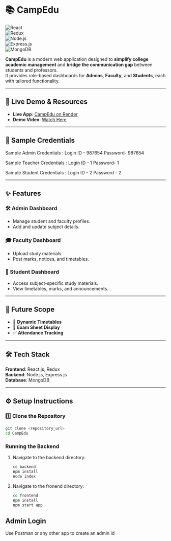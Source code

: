 
# 📚 CampEdu

![React](https://img.shields.io/badge/Frontend-React.js-blue?logo=react)  
![Redux](https://img.shields.io/badge/State%20Management-Redux-purple?logo=redux)  
![Node.js](https://img.shields.io/badge/Backend-Node.js-green?logo=node.js)  
![Express.js](https://img.shields.io/badge/Framework-Express.js-black?logo=express)  
![MongoDB](https://img.shields.io/badge/Database-MongoDB-brightgreen?logo=mongodb)  

**CampEdu** is a modern web application designed to **simplify college academic management** and **bridge the communication gap** between students and professors.  
It provides role-based dashboards for **Admins**, **Faculty**, and **Students**, each with tailored functionality.

---

## 🚀 Live Demo & Resources
- **Live App**: [CampEdu on Render](https://camp-edufrontend.onrender.com/)  
- **Demo Video**: [Watch Here](https://drive.google.com/file/d/1Z4RVT3LM0oGAUUOmQX4zb8ZWlGwT8M8Y/view?usp=sharing)  

---

## 🔑 Sample Credentials

Sample Admin Credentials : 
Login ID - 987654
Password- 987654

Sample Teacher Credentials : 
Login ID - 1
Password- 1

Sample Student Credentials : 
Login ID - 2
Password - 2

---

## ✨ Features

### 🛠 Admin Dashboard
- Manage student and faculty profiles.
- Add and update subject details.

### 🎓 Faculty Dashboard
- Upload study materials.
- Post marks, notices, and timetables.

### 📖 Student Dashboard
- Access subject-specific study materials.
- View timetables, marks, and announcements.

---

## 🔮 Future Scope
- 📅 **Dynamic Timetables**
- 📄 **Exam Sheet Display**
- ✅ **Attendance Tracking**

---

## 🛠 Tech Stack

**Frontend**: React.js, Redux  
**Backend**: Node.js, Express.js  
**Database**: MongoDB

---

## ⚙️ Setup Instructions

### 1️⃣ Clone the Repository
```bash
git clone <repository_url>
cd CampEdu

```
### Running the Backend
1. Navigate to the backend directory:
   ```bash
   cd backend
   npm install
   node index

   ```
2. Navigate to the fronend directory:
    ```bash
   cd frontend
   npm install
   npm start app

   ```

## Admin Login 

Use Postman or any other app to create an admin id 


   
